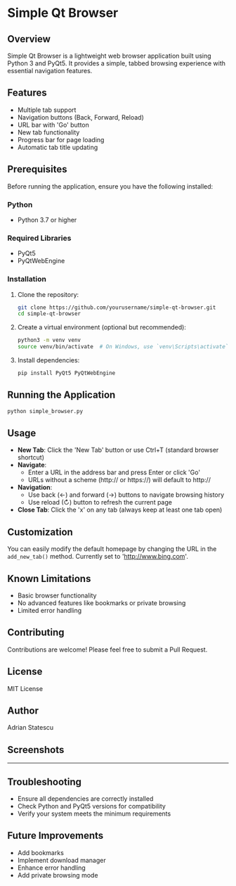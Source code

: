 # Simple Qt Browser

## Overview

Simple Qt Browser is a lightweight web browser application built using Python 3 and PyQt5. It provides a simple, tabbed browsing experience with essential navigation features.

## Features

- Multiple tab support
- Navigation buttons (Back, Forward, Reload)
- URL bar with 'Go' button
- New tab functionality
- Progress bar for page loading
- Automatic tab title updating

## Prerequisites

Before running the application, ensure you have the following installed:

### Python
- Python 3.7 or higher

### Required Libraries
- PyQt5
- PyQtWebEngine

### Installation

1. Clone the repository:
   ```bash
   git clone https://github.com/yourusername/simple-qt-browser.git
   cd simple-qt-browser
   ```

2. Create a virtual environment (optional but recommended):
   ```bash
   python3 -m venv venv
   source venv/bin/activate  # On Windows, use `venv\Scripts\activate`
   ```

3. Install dependencies:
   ```bash
   pip install PyQt5 PyQtWebEngine
   ```

## Running the Application

```bash
python simple_browser.py
```

## Usage

- **New Tab**: Click the 'New Tab' button or use Ctrl+T (standard browser shortcut)
- **Navigate**: 
  - Enter a URL in the address bar and press Enter or click 'Go'
  - URLs without a scheme (http:// or https://) will default to http://
- **Navigation**: 
  - Use back (←) and forward (→) buttons to navigate browsing history
  - Use reload (↻) button to refresh the current page
- **Close Tab**: Click the 'x' on any tab (always keep at least one tab open)

## Customization

You can easily modify the default homepage by changing the URL in the `add_new_tab()` method. Currently set to 'http://www.bing.com'.

## Known Limitations

- Basic browser functionality
- No advanced features like bookmarks or private browsing
- Limited error handling

## Contributing

Contributions are welcome! Please feel free to submit a Pull Request.

## License

MIT License

## Author

Adrian Statescu

## Screenshots

____

## Troubleshooting

- Ensure all dependencies are correctly installed
- Check Python and PyQt5 versions for compatibility
- Verify your system meets the minimum requirements

## Future Improvements

- Add bookmarks
- Implement download manager
- Enhance error handling
- Add private browsing mode
